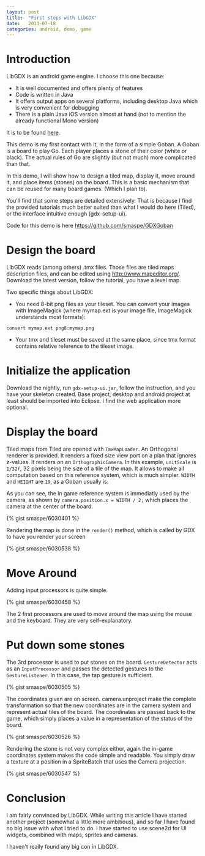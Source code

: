 ```yaml
---
layout: post
title:  "First steps with LibGDX"
date:   2013-07-18
categories: android, demo, game
---
```

# Introduction

LibGDX is an android game engine. I choose this one because:

- It is well documented and offers plenty of features
- Code is written in Java
- It offers output apps on several platforms, including desktop Java which is very convenient for debugging
- There is a plain Java iOS version almost at hand (not to mention the already functional Mono version)

It is to be found [here](http://libgdx.badlogicgames.com/).

This demo is my first contact with it, in the form of a simple Goban. A Goban is a board to play Go. Each player places a stone of their color (white or black). The actual rules of Go are slightly (but not much) more complicated than that.

In this demo, I will show how to design a tiled map, display it, move around it, and place items (stones) on the board. This is a basic mechanism that can be reused for many board games. (Which I plan to).

You'll find that some steps are detailed extensively. That is because I find the provided tutorials much better suited than what I would do here (Tiled), or the interface intuitive enough (gdx-setup-ui).

Code for this demo is here <https://github.com/smaspe/GDXGoban>

# Design the board

LibGDX reads (among others) .tmx files. Those files are tiled maps description files, and can be edited using <http://www.mapeditor.org/>. Download the latest version, follow the tutorial, you have a level map.

Two specific things about LibGDX:

- You need 8-bit png files as your tileset. You can convert your images with ImageMagick (where mymap.ext is your image file, ImageMagick understands most formats):

```
convert mymap.ext png8:mymap.png
```

- Your tmx and tileset must be saved at the same place, since tmx format contains relative reference to the tileset image.

# Initialize the application

Download the nightly, run `gdx-setup-ui.jar`, follow the instruction, and you have your skeleton created. Base project, desktop and android project at least should be imported into Eclipse. I find the web application more optional.

# Display the board

Tiled maps from Tiled are opened with `TmxMapLoader`. An Orthogonal renderer is provided. It renders a fixed size view port on a plan that ignores z-values. It renders on an `OrthographicCamera`. In this example, `unitScale` is `1/32f`, 32 pixels being the size of a tile of the map. It allows to make all computation based on this reference system, which is much simpler. `WIDTH` and `HEIGHT` are `19`, as a Goban usually is.

As you can see, the in game reference system is immediatly used by the camera, as shown by `camera.position.x = WIDTH / 2;` which places the camera at the center of the board.

{% gist smaspe/6030401 %}

Rendering the map is done in the `render()` method, which is called by GDX to have you render your screen

{% gist smaspe/6030538 %}

# Move Around

Adding input processors is quite simple.

{% gist smaspe/6030458 %}

The 2 first processors are used to move around the map using the mouse and the keyboard. They are very self-explanatory.

# Put down some stones

The 3rd processor is used to put stones on the board. `GestureDetector` acts as an `InputProcessor` and passes the detected gestures to the `GestureListener`. In this case, the tap gesture is sufficient.

{% gist smaspe/6030505 %}

The coordinates given are on screen. camera.unproject make the complete transformation so that the new coordinates are in the camera system and represent actual tiles of the board. The coordinates are passed back to the game, which simply places a value in a representation of the status of the board.

{% gist smaspe/6030526 %}

Rendering the stone is not very complex either, again the in-game coordinates system makes the code simple and readable. You simply draw a texture at a position in a SpriteBatch that uses the Camera projection.

{% gist smaspe/6030547 %}

# Conclusion

I am fairly convinced by LibGDX. While writing this article I have started another project (somewhat a little more ambitious), and so far I have found no big issue with what I tried to do. I have started to use scene2d for UI widgets, combined with maps, sprites and cameras.

I haven't really found any big con in LibGDX.
